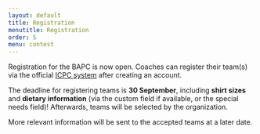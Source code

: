 ```yaml
---
layout: default
title: Registration
menutitle: Registration
order: 5
menu: contest
---
```


Registration for the BAPC is now open. Coaches can register their team(s) via the official [ICPC system](https://icpc.baylor.edu/) after creating an account.

The deadline for registering teams is **30 September**, including **shirt sizes** and **dietary information** (via the custom field if available, or the special needs field)! Afterwards, teams will be selected by the organization.

More relevant information will be sent to the accepted teams at a later date.
